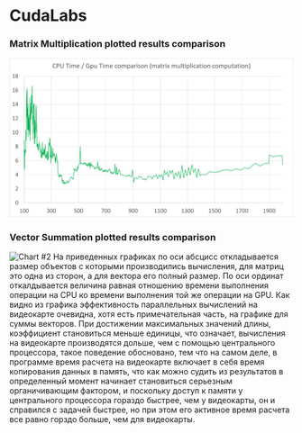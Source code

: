 # CudaLabs

### Matrix Multiplication plotted results comparison
![Chart #1](https://github.com/EgorErmk/CudaLabs/blob/master/MatMul.png?raw=true)
### Vector Summation plotted results comparison
![Chart #2](![image](https://user-images.githubusercontent.com/114860217/196473167-5603cb6b-4d06-408c-8caa-fc863b8a5486.png))
На приведенных графиках по оси абсцисс откладывается размер объектов с которыми производились вычисления, для матриц это одна из сторон, а для вектора его полный размер.
По оси ординат откалдывается величина равная отношению времени выполнения операции на CPU ко времени выполнения той же операции на GPU.
Как видно из графика эффективность параллельных вычислений на видеокарте очевидна, хотя есть примечательная часть, на графике для суммы векторов. При достижении максимальных значений длины, коэффициент становиться меньше единицы, что означает, вычисления на видеокарте производятся дольше, чем с помощью центрального процессора, такое поведение обосновано, тем что на самом деле, в программе время расчета на видеокарте включает в себя время копирования данных в память, что как можно судить из результатов в определенный момент начинает становиться серьезным органичивающим фактором, и поскольку доступ к памяти у центрального процессора гораздо быстрее, чем у видеокарты, он и справился с задачей быстрее, но при этом его активное время расчета все равно горздо больше, чем для видеокарты. 
